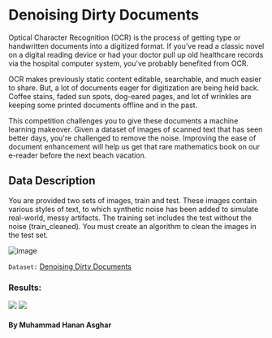 # Denoising Dirty Documents

Optical Character Recognition (OCR) is the process of getting type or handwritten documents into a digitized format. If you've read a classic novel on a digital reading device or had your doctor pull up old healthcare records via the hospital computer system, you've probably benefited from OCR.

OCR makes previously static content editable, searchable, and much easier to share. But, a lot of documents eager for digitization are being held back. Coffee stains, faded sun spots, dog-eared pages, and lot of wrinkles are keeping some printed documents offline and in the past. 

This competition challenges you to give these documents a machine learning makeover. Given a dataset of images of scanned text that has seen better days, you're challenged to remove the noise. Improving the ease of document enhancement will help us get that rare mathematics book on our e-reader before the next beach vacation.

## Data Description
You are provided two sets of images, train and test. These images contain various styles of text, to which synthetic noise has been added to simulate real-world, messy artifacts. The training set includes the test without the noise (train_cleaned). You must create an algorithm to clean the images in the test set.

![image](https://user-images.githubusercontent.com/44013285/173223134-12118582-0f51-496f-9636-f3d2275737c7.png)

```Dataset:``` [ Denoising Dirty Documents](https://www.kaggle.com/competitions/denoising-dirty-documents/data)

### Results:

![](/1_cnn.png)
![](/2_cnn.png)

#### By Muhammad Hanan Asghar
